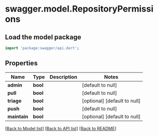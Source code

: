 # swagger.model.RepositoryPermissions

## Load the model package
```dart
import 'package:swagger/api.dart';
```

## Properties
Name | Type | Description | Notes
------------ | ------------- | ------------- | -------------
**admin** | **bool** |  | [default to null]
**pull** | **bool** |  | [default to null]
**triage** | **bool** |  | [optional] [default to null]
**push** | **bool** |  | [default to null]
**maintain** | **bool** |  | [optional] [default to null]

[[Back to Model list]](../README.md#documentation-for-models) [[Back to API list]](../README.md#documentation-for-api-endpoints) [[Back to README]](../README.md)

